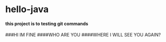 # hello-java
#### this project is to testing git commands
###HI IM FINE
####WHO ARE YOU
####WHERE I WILL SEE YOU AGAIN?
